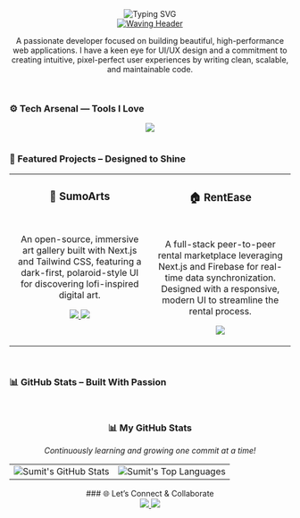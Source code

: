 <div align="center">

<img src="https://readme-typing-svg.vercel.app/api?font=Fira+Code&weight=700&size=28&duration=4000&pause=800&color=FF00FF&center=true&vCenter=true&width=750&lines=Hey+👋+I'm+Sumit+Kumar;Frontend+Alchemist+🧙‍♂️+%7C+Neon+Visionary;Crafting+Code+That+Feels+Like+Magic+🌠" alt="Typing SVG" />

</div>

<div align="center">
  <a href="https://github.com/whatsupsumit">
    <img src="https://capsule-render.vercel.app/api?type=waving&color=gradient&height=55&section=header&text=Frontend%20Sorcerer&fontSize=28" alt="Waving Header" />
  </a>
</div>

<div align="center">

A passionate developer focused on building beautiful, high-performance web applications. I have a keen eye for UI/UX design and a commitment to creating intuitive, pixel-perfect user experiences by writing clean, scalable, and maintainable code.

</div>

<div align="center">
<img src="https://raw.githubusercontent.com/maurodesouza/profile-readme-template/master/src/assets/images/bar.gif" width="100%" height="15" />
</div>

### ⚙️ Tech Arsenal — Tools I Love

<div align="center">
  <img src="https://skillicons.dev/icons?i=react,nextjs,ts,js,tailwind,nodejs,mongodb,flutter,docker,aws,figma,redux,firebase,git&theme=dark&perline=7" />
</div>

<div align="center">
<img src="https://raw.githubusercontent.com/maurodesouza/profile-readme-template/master/src/assets/images/bar.gif" width="100%" height="15" />
</div>

### 🚀 Featured Projects – Designed to Shine

<table>
<tr>
<td width="50%" valign="top">
  <h3 align="center">🎨 SumoArts</h3>
  <br />
  <p align="center">An open-source, immersive art gallery built with Next.js and Tailwind CSS, featuring a dark-first, polaroid-style UI for discovering lofi-inspired digital art.</p>
  <p align="center">
    <a href="https://github.com/whatsupsumit/SumoArts" target="_blank">
      <img src="https://img.shields.io/badge/GitHub-View%20Code-%23ff00ff?style=for-the-badge&logo=github&logoColor=white" />
    </a>
    <a href="https://sumo-arts.vercel.app/" target="_blank">
      <img src="https://img.shields.io/badge/Live%20Demo-Visit%20Site-%239d4edd?style=for-the-badge&logo=vercel&logoColor=white" />
    </a>
  </p>
</td>
<td width="50%" valign="top">
  <h3 align="center">🏠 RentEase</h3>
  <br />
  <p align="center">A full-stack peer-to-peer rental marketplace leveraging Next.js and Firebase for real-time data synchronization. Designed with a responsive, modern UI to streamline the rental process.</p>
  <p align="center">
    <a href="https://github.com/whatsupsumit/RentEase" target="_blank">
      <img src="https://img.shields.io/badge/GitHub-View%20Code-%23ff00ff?style=for-the-badge&logo=github&logoColor=white" />
    </a>
  </p>
</td>
</tr>
</table>

<div align="center">
<img src="https://raw.githubusercontent.com/maurodesouza/profile-readme-template/master/src/assets/images/bar.gif" width="100%" height="15" />
</div>

### 📊 GitHub Stats – Built With Passion

<div align="center">
  <img src="https://raw.githubusercontent.com/maurodesouza/profile-readme-template/master/src/assets/images/bar.gif" width="100%" height="15" />
  <h3>📊 My GitHub Stats</h3>
  <p><i>Continuously learning and growing one commit at a time!</i></p>
  
  <table>
    <tr>
      <td valign="top">
        <img src="https://github-readme-stats.vercel.app/api?username=whatsupsumit&show_icons=true&theme=tokyonight&hide_border=true&icon_color=79ff97&title_color=79ff97&text_color=c9d1d9&bg_color=0d1117" alt="Sumit's GitHub Stats" />
      </td>
      <td valign="top">
        <img src="https://github-readme-stats.vercel.app/api/top-langs/?username=whatsupsumit&layout=compact&theme=tokyonight&hide_border=true&bg_color=0d1117&title_color=79ff97&text_color=c9d1d9" alt="Sumit's Top Languages" />
      </td>
    </tr>
  </table>
### 🌐 Let’s Connect & Collaborate

<div align="center">

<a href="https://linkedin.com/in/sumitkumarrrr">
<img src="https://img.shields.io/badge/LinkedIn-Neon-%23000000?style=for-the-badge&logo=linkedin&logoColor=ff00ff" />
</a>

<a href="mailto:sksumitboss123@gmail.com">
<img src="https://img.shields.io/badge/Email-Via+NeonMail-%23000000?style=for-the-badge&logo=gmail&logoColor=c77dff" />
</a>
</div>
